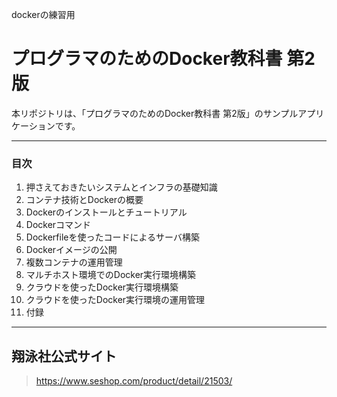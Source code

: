 dockerの練習用



プログラマのためのDocker教科書 第2版
======================

本リポジトリは、「プログラマのためのDocker教科書 第2版」のサンプルアプリケーションです。

***
### 目次

1. 押さえておきたいシステムとインフラの基礎知識
2. コンテナ技術とDockerの概要
3. Dockerのインストールとチュートリアル
4. Dockerコマンド
5. Dockerfileを使ったコードによるサーバ構築
6. Dockerイメージの公開
7. 複数コンテナの運用管理
8. マルチホスト環境でのDocker実行環境構築
9. クラウドを使ったDocker実行環境構築
10. クラウドを使ったDocker実行環境の運用管理
11. 付録

***
## 翔泳社公式サイト
> https://www.seshop.com/product/detail/21503/
>

